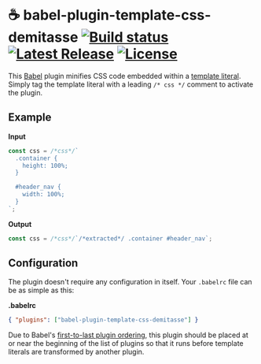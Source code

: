 # ☕ babel-plugin-template-css-demitasse <a href="https://github.com/nsaunders/demitasse/actions/workflows/ci.yml"><img src="https://img.shields.io/github/actions/workflow/status/nsaunders/demitasse/ci.yml?branch=master" alt="Build status"></a> <a href="https://www.npmjs.com/package/babel-plugin-template-css-demitasse"><img src="https://img.shields.io/npm/v/babel-plugin-template-css-demitasse.svg" alt="Latest Release"></a> <a href="https://github.com/nsaunders/demitasse/blob/master/LICENSE"><img src="https://img.shields.io/github/license/nsaunders/demitasse.svg" alt="License"></a>

This [Babel](http://babeljs.io) plugin minifies CSS code embedded within a [template literal](https://developer.mozilla.org/en-US/docs/Web/JavaScript/Reference/Template_literals). Simply tag the template literal with a leading `/* css */` comment to activate the plugin.

## Example

**Input**
```javascript
const css = /*css*/`
  .container {
    height: 100%;
  }

  #header_nav {
    width: 100%;
  }
`;
```
**Output**
```javascript
const css = /*css*/`/*extracted*/ .container #header_nav`;
```

## Configuration

The plugin doesn't require any configuration in itself. Your `.babelrc` file can be as simple as this:

**.babelrc**
```json
{ "plugins": ["babel-plugin-template-css-demitasse"] }
```

Due to Babel's [first-to-last plugin ordering](https://babeljs.io/docs/en/plugins/#plugin-ordering), this plugin should be placed at or near the beginning of the list of plugins so that it runs before template literals are transformed by another plugin.

